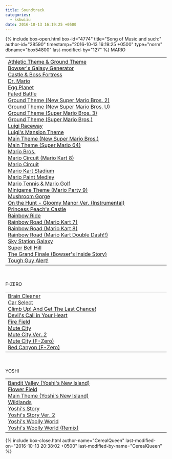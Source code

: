 ```yaml
---
title: Soundtrack
categories:
  - ssbwiiu
date: 2016-10-13 16:19:25 +0500
---
```

{% include box-open.html box-id="4774" title="Song of Music and such:" author-id="28590" timestamp="2016-10-13 16:19:25 +0500" type="norm" dbname="box54800" last-modified-by="127" %}
MARIO

<table border="0" width="99%">
<tr><td width="33%">
<a href="Athletic Theme & Ground Theme.mp3">Athletic Theme & Ground Theme</a><br />
<a href="Bowser's Galaxy Generator.mp3">Bowser's Galaxy Generator</a><br />
<a href="Castle & Boss Fortress (Super Mario World & SMB3).mp3">Castle & Boss Fortress</a><br />
<a href="Dr. Mario.mp3">Dr. Mario</a><br />
<a href="Egg Planet.mp3">Egg Planet</a><br />
<a href="Fated Battle.mp3">Fated Battle</a><br />
<a href="Ground Theme (New Super Mario Bros. 2).mp3">Ground Theme (New Super Mario Bros. 2)</a><br />
<a href="Ground Theme (New Super Mario Bros. U).mp3">Ground Theme (New Super Mario Bros. U)</a><br />
<a href="Ground Theme (Super Mario Bros. 3).mp3">Ground Theme (Super Mario Bros. 3)</a><br />
<a href="Ground Theme (Super Mario Bros.).mp3">Ground Theme (Super Mario Bros.)</a><br />
<a href="Luigi Raceway.mp3">Luigi Raceway</a><br />
<a href="Luigi's Mansion Theme.mp3">Luigi's Mansion Theme</a><br />
<a href="Main Theme (New Super Mario Bros.).mp3">Main Theme (New Super Mario Bros.)</a><br />
<a href="Main Theme (Super Mario 64).mp3">Main Theme (Super Mario 64)</a><br />
<a href="Mario Bros.mp3">Mario Bros.</a><br />
<a href="Mario Circuit (Mario Kart 8).mp3">Mario Circuit (Mario Kart 8)</a><br />
<a href="Mario Circuit.mp3">Mario Circuit</a><br />
<a href="Mario Kart Stadium.mp3">Mario Kart Stadium</a><br />
<a href="Mario Paint Medley.mp3">Mario Paint Medley</a><br />
<a href="Mario Tennis & Mario Golf.mp3">Mario Tennis & Mario Golf</a><br />
<a href="Minigame Theme (Mario Party 9).mp3">Minigame Theme (Mario Party 9)</a><br />
<a href="Mushroom Gorge.mp3">Mushroom Gorge</a><br />
<a href="On the Hunt -Gloomy Manor Ver.- (Instrumental).mp3">On the Hunt - Gloomy Manor Ver. (Instrumental)</a><br />
<a href="Princess Peach's Castle.mp3">Princess Peach's Castle</a><br />
<a href="Rainbow Ride.mp3">Rainbow Ride</a><br />
<a href="Rainbow Road (Mario Kart 7).mp3">Rainbow Road (Mario Kart 7)</a><br />
<a href="Rainbow Road (Mario Kart 8).mp3">Rainbow Road (Mario Kart 8)</a><br />
<a href="Rainbow Road (Mario Kart Double Dash!!).mp3">Rainbow Road (Mario Kart Double Dash!!)</a><br />
<a href="Sky Station Galaxy.mp3">Sky Station Galaxy</a><br />
<a href="Super Bell Hill.mp3">Super Bell Hill</a><br />
<a href="The Grand Finale (Bowser's Inside Story).mp3">The Grand Finale (Bowser's Inside Story)</a><br />
<a href="Tough Guy Alert!.mp3">Tough Guy Alert!</a><br />
</td></tr></table>
<br /><br />
F-ZERO
<table border="0" width="99%">
<tr><td width="33%">
<a href="Brain Cleaner.mp3">Brain Cleaner</a><br />
<a href="Car Select.mp3">Car Select</a><br />
<a href="Climb Up! And Get The Last Chance!.mp3">Climb Up! And Get The Last Chance!</a><br />
<a href="Devil's Call in Your Heart.mp3">Devil's Call in Your Heart</a><br />
<a href="Fire Field.mp3">Fire Field</a><br />
<a href="Mute City.mp3">Mute City</a><br />
<a href="Mute City Ver. 2.mp3">Mute City Ver. 2</a><br />
<a href="Mute City (F-Zero).mp3">Mute City (F-Zero)</a><br />
<a href="Red Canyon (F-Zero).mp3">Red Canyon (F-Zero)</a><br />
</td></tr></table>
<br /><br />
YOSHI
<table border="0" width="99%">
<tr><td width="33%">
<a href="Bandit Valley (Yoshi's New Island).mp3">Bandit Valley (Yoshi's New Island)</a><br />
<a href="Flower Field.mp3">Flower Field</a><br />
<a href="Main Theme (Yoshi's New Island).mp3">Main Theme (Yoshi's New Island)</a><br />
<a href="Wildlands.mp3">Wildlands</a><br />
<a href="Yoshi's Story.mp3">Yoshi's Story</a><br />
<a href="Yoshi's Story Ver. 2.mp3">Yoshi's Story Ver. 2</a><br />
<a href="Yoshi's Woolly World.mp3">Yoshi's Woolly World</a><br />
<a href="Yoshi's Woolly World (Remix).mp3">Yoshi's Woolly World (Remix)</a><br />
</td></tr></table>
{% include box-close.html author-name="CerealQueen" last-modified-on="2016-10-13 20:38:02 +0500" last-modified-by-name="CerealQueen" %}
